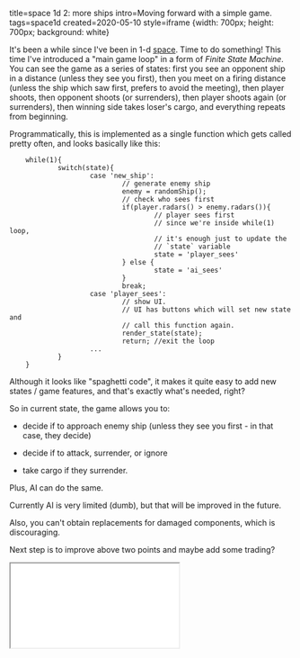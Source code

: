 title=space 1d 2: more ships
intro=Moving forward with a simple game.
tags=space1d
created=2020-05-10
style=iframe {width: 700px; height: 700px; background: white}

It's been a while since I've been in 1-d [space][]. Time to do something!
This time I've introduced a "main game loop" in a form of _Finite State Machine_.
You can see the game as a series of states: first you see an opponent ship in a distance (unless they see you first),
then you meet on a firing distance (unless the ship which saw first, prefers to avoid the meeting),
then player shoots,
then opponent shoots (or surrenders),
then player shoots again (or surrenders),
then winning side takes loser's cargo,
and everything repeats from beginning.

Programmatically, this is implemented as a single function which gets called pretty often, and looks basically like this:

        while(1){
                switch(state){
                        case 'new_ship':
                                // generate enemy ship
                                enemy = randomShip();
                                // check who sees first
                                if(player.radars() > enemy.radars()){
                                        // player sees first
                                        // since we're inside while(1) loop,
                                        // it's enough just to update the
                                        // `state` variable
                                        state = 'player_sees'
                                } else {
                                        state = 'ai_sees'
                                }
                                break;
                        case 'player_sees':
                                // show UI.
                                // UI has buttons which will set new state and
                                // call this function again.
                                render_state(state);
                                return; //exit the loop
                        ...
                }
        }

Although it looks like "spaghetti code", it makes it quite easy to add new states / game features, and that's exactly what's needed, right?

So in current state, the game allows you to:

* decide if to approach enemy ship (unless they see you first - in that case, they decide)

* decide if to attack, surrender, or ignore

* take cargo if they surrender.

Plus, AI can do the same.

Currently AI is very limited (dumb), but that will be improved in the future.

Also, you can't obtain replacements for damaged components, which is discouraging.

Next step is to improve above two points and maybe add some trading?

[space]: space-1d-1-combat.html

<iframe src="space-1d-2-more-ships.htm"></iframe>

